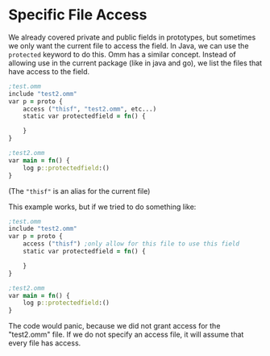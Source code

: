 # Specific File Access

We already covered private and public fields in prototypes, but sometimes we only want the current file to access the field. In Java, we can use the `protected` keyword to do this. Omm has a similar concept. Instead of allowing use in the current package (like in java and go), we list the files that have access to the field.

```clojure
;test.omm
include "test2.omm"
var p = proto {
    access ("thisf", "test2.omm", etc...)
    static var protectedfield = fn() {

    }
}

;test2.omm
var main = fn() {
    log p::protectedfield:()
}
```

(The `"thisf"` is an alias for the current file)

This example works, but if we tried to do something like:

```clojure
;test.omm
include "test2.omm"
var p = proto {
    access ("thisf") ;only allow for this file to use this field
    static var protectedfield = fn() {

    }
}

;test2.omm
var main = fn() {
    log p::protectedfield:()
}
```

The code would panic, because we did not grant access for the "test2.omm" file. If we do not specify an access file, it will assume that every file has access.